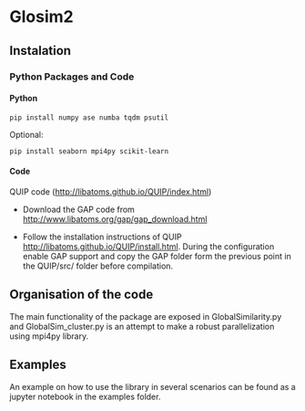 # Glosim2


## Instalation

### Python Packages and Code

#### Python

```
pip install numpy ase numba tqdm psutil
```

Optional:
```
pip install seaborn mpi4py scikit-learn
```


#### Code

QUIP code (http://libatoms.github.io/QUIP/index.html)

+ Download the GAP code from http://www.libatoms.org/gap/gap_download.html

+ Follow the installation instructions of QUIP http://libatoms.github.io/QUIP/install.html. During the configuration enable GAP support and copy the GAP folder form the previous point in the QUIP/src/ folder before compilation.



## Organisation of the code

The main functionality of the package are exposed in GlobalSimilarity.py and GlobalSim_cluster.py is an attempt to make a robust parallelization using mpi4py library.

## Examples

An example on how to use the library in several scenarios can be found as a jupyter notebook in the examples folder.